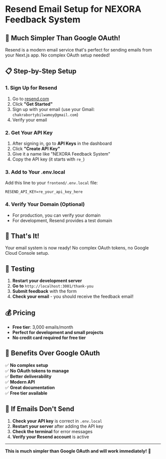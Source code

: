 # Resend Email Setup for NEXORA Feedback System

## 🚀 **Much Simpler Than Google OAuth!**

Resend is a modern email service that's perfect for sending emails from your Next.js app. No complex OAuth setup needed!

## 📋 **Step-by-Step Setup**

### 1. **Sign Up for Resend**
1. Go to [resend.com](https://resend.com)
2. Click **"Get Started"**
3. Sign up with your email (use your Gmail: `chakrabortybilwamoy@gmail.com`)
4. Verify your email

### 2. **Get Your API Key**
1. After signing in, go to **API Keys** in the dashboard
2. Click **"Create API Key"**
3. Give it a name like "NEXORA Feedback System"
4. Copy the API key (it starts with `re_`)

### 3. **Add to Your .env.local**
Add this line to your `frontend/.env.local` file:
```env
RESEND_API_KEY=re_your_api_key_here
```

### 4. **Verify Your Domain (Optional)**
- For production, you can verify your domain
- For development, Resend provides a test domain

## 🎉 **That's It!**

Your email system is now ready! No complex OAuth tokens, no Google Cloud Console setup.

## 🧪 **Testing**

1. **Restart your development server**
2. **Go to** `http://localhost:3001/thank-you`
3. **Submit feedback** with the form
4. **Check your email** - you should receive the feedback email!

## 💰 **Pricing**

- **Free tier**: 3,000 emails/month
- **Perfect for development and small projects**
- **No credit card required for free tier**

## 🔧 **Benefits Over Google OAuth**

✅ **No complex setup**  
✅ **No OAuth tokens to manage**  
✅ **Better deliverability**  
✅ **Modern API**  
✅ **Great documentation**  
✅ **Free tier available**  

## 🚨 **If Emails Don't Send**

1. **Check your API key** is correct in `.env.local`
2. **Restart your server** after adding the API key
3. **Check the terminal** for error messages
4. **Verify your Resend account** is active

---

**This is much simpler than Google OAuth and will work immediately!** 🎉